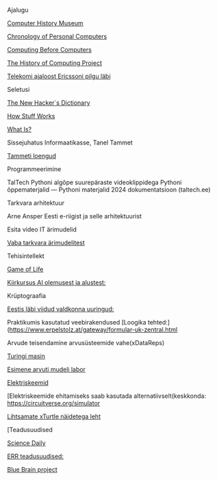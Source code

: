 Ajalugu

[Computer History Museum](http://www.computerhistory.org)

[Chronology of Personal Computers](http://www.islandnet.com/~kpolsson/comphist/)

[Computing Before Computers](http://ed-thelen.org/comp-hist/CBC.html)

[The History of Computing Project](http://www.thocp.net/)

[Telekomi ajaloost Ericssoni pilgu läbi](http://www.ericsson.com/thecompany/company_facts/history)

Seletusi

[The New Hacker´s Dictionary](http://www.outpost9.com/reference/jargon/jargon_toc.html)

[How Stuff Works](http://computer.howstuffworks.com/)

[What Is?](http://whatis.techtarget.com/)  

Sissejuhatus Informaatikasse, Tanel Tammet

[ Tammeti loengud](http://www.lambda.ee/wiki/Itv0010)

Programmeerimine

TalTech Pythoni algõpe suurepäraste videoklippidega
Pythoni õppematerjalid — Pythoni materjalid 2024 dokumentatsioon (taltech.ee)

Tarkvara arhitektuur

Arne Ansper Eesti e-riigist ja selle arhitektuurist 

Esita video
IT ärimudelid

[Vaba tarkvara ärimudelitest](http://ftacademy.org/files/materials/fta-m5-economic_models.pdf)

Tehisintellekt

[Game of Life](http://en.wikipedia.org/wiki/Conway%27s_Game_of_Life)

[Kiirkursus AI olemusest ja alustest:](https://www.elementsofai.com/)

Krüptograafia

[Eestis läbi viidud valdkonna uuringud:](https://ria.ee/amet-uudised-ja-kontakt/uudised-pressikontakt/uuringud-ja-analuusid#kruptouuringud)

 
Praktikumis kasutatud veebirakendused
[Loogika tehted:](https://www.erpelstolz.at/gateway/formular-uk-zentral.html 

Arvude teisendamine arvusüsteemide vahe(xDataReps)

[Turingi masin](xTuringMachine)

[Esimene arvuti mudeli labor](xComputer)

[Elektriskeemid](xLogicCircuits)

[Elektriskeemide ehitamiseks saab kasutada alternatiivselt(keskkonda: https://circuitverse.org/simulator

[Lihtsamate xTurtle näidetega leht](xTurtle)

[Teadusuudised

[Science Daily](http://www.sciencedaily.com/news/computers_math/)

[ERR teadusuudised:](http://novaator.err.ee/)

[Blue Brain project](http://bluebrain.epfl.ch/)
